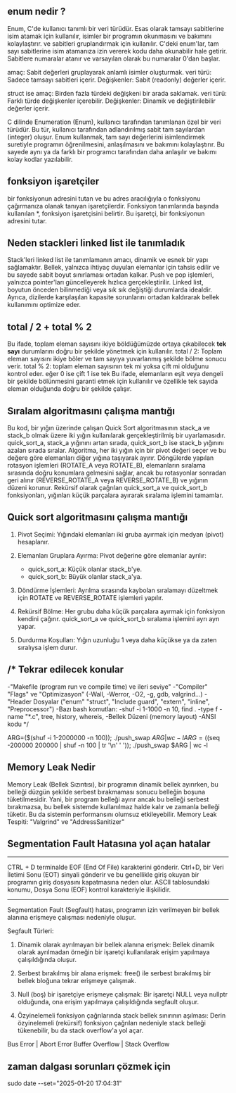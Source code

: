 
enum nedir ?
-----------
Enum, C'de kullanıcı tanımlı bir veri türüdür. 
Esas olarak tamsayı sabitlerine isim atamak için kullanılır, 
isimler bir programın okunmasını ve bakımını kolaylaştırır.
ve sabitleri gruplandırmak için kullanılır. 
C'deki enum'lar, tam sayı sabitlerine isim atamanıza izin vererek kodu daha okunabilir hale getirir.
Sabitlere numaralar atanır ve varsayılan olarak bu numaralar 0'dan başlar.

amaç:
	Sabit değerleri gruplayarak anlamlı isimler oluşturmak.
veri türü:
    Sadece tamsayı sabitleri içerir.
Değişkenler: 
    Sabit (readonly) değerler içerir.

struct ise
amaç:
    Birden fazla türdeki değişkeni bir arada saklamak.
veri türü:
    Farklı türde değişkenler içerebilir.
Değişkenler:
    Dinamik ve değiştirilebilir değerler içerir.


C dilinde Enumeration (Enum), kullanıcı tarafından tanımlanan özel bir veri türüdür. Bu tür, kullanıcı tarafından adlandırılmış sabit tam sayılardan (integer) oluşur. Enum kullanmak, tam sayı değerlerini isimlendirmek suretiyle programın öğrenilmesini, anlaşılmasını ve bakımını kolaylaştırır. Bu sayede aynı ya da farklı bir programcı tarafından daha anlaşılır ve bakımı kolay kodlar yazılabilir.


fonksiyon işaretçiler
---------------------
bir fonksiyonun adresini tutan ve bu adres aracılığıyla o fonksiyonu çağırmanıza olanak tanıyan işaretçilerdir. Fonksiyon tanımlarında başında kullanılan *, fonksiyon işaretçisini belirtir. Bu işaretçi, bir fonksiyonun adresini tutar.

Neden stackleri linked list ile tanımladık
------------------------------------------
Stack'leri linked list ile tanımlamanın amacı, dinamik ve esnek bir yapı sağlamaktır. Bellek, yalnızca ihtiyaç duyulan elemanlar için tahsis edilir ve bu sayede sabit boyut sınırlaması ortadan kalkar. Push ve pop işlemleri, yalnızca pointer'ları güncelleyerek hızlıca gerçekleştirilir. Linked list, boyutun önceden bilinmediği veya sık sık değiştiği durumlarda idealdir. Ayrıca, dizilerde karşılaşılan kapasite sorunlarını ortadan kaldırarak bellek kullanımını optimize eder.


total / 2 + total % 2 
-----------------------
Bu ifade, toplam eleman sayısını ikiye böldüğümüzde ortaya çıkabilecek 
**tek sayı** durumlarını doğru bir şekilde yönetmek için kullanılır.
total / 2: Toplam eleman sayısını ikiye böler ve tam sayıya yuvarlanmış şekilde bölme sonucu verir.
total % 2: toplam eleman sayısının tek mi yoksa çift mi olduğunu kontrol eder. eğer 0 ise çift 1 ise tek
Bu ifade, elemanların eşit veya dengeli bir şekilde bölünmesini garanti etmek için kullanılır ve özellikle tek sayıda eleman olduğunda doğru bir şekilde çalışır.



Sıralam algoritmasını çalışma mantığı
-------------------------------------
Bu kod, bir yığın üzerinde çalışan Quick Sort algoritmasının stack_a ve stack_b olmak üzere iki yığın kullanılarak gerçekleştirilmiş bir uyarlamasıdır. quick_sort_a, stack_a yığınını artan sırada, quick_sort_b ise stack_b yığınını azalan sırada sıralar. Algoritma, her iki yığın için bir pivot değeri seçer ve bu değere göre elemanları diğer yığına taşıyarak ayırır. Döngülerde yapılan rotasyon işlemleri (ROTATE_A veya ROTATE_B), elemanların sıralama sırasında doğru konumlara gelmesini sağlar, ancak bu rotasyonlar sonradan geri alınır (REVERSE_ROTATE_A veya REVERSE_ROTATE_B) ve yığının düzeni korunur. Rekürsif olarak çağrılan quick_sort_a ve quick_sort_b fonksiyonları, yığınları küçük parçalara ayırarak sıralama işlemini tamamlar.



Quick sort algoritmasını çalışma mantığı
----------------------------------------
1. Pivot Seçimi:
Yığındaki elemanları iki gruba ayırmak için medyan (pivot) hesaplanır.

2. Elemanları Gruplara Ayırma:
Pivot değerine göre elemanlar ayrılır:
    - quick_sort_a: Küçük olanlar stack_b'ye.
    - quick_sort_b: Büyük olanlar stack_a'ya.

3. Döndürme İşlemleri:
Ayrılma sırasında kaybolan sıralamayı düzeltmek için ROTATE ve REVERSE_ROTATE işlemleri yapılır.

4. Rekürsif Bölme:
Her grubu daha küçük parçalara ayırmak için fonksiyon kendini çağırır.
quick_sort_a ve quick_sort_b sıralama işlemini ayrı ayrı yapar.

5. Durdurma Koşulları:
Yığın uzunluğu 1 veya daha küçükse ya da zaten sıralıysa işlem durur.




/*
Tekrar edilecek konular
-----------------------
-"Makefile (program run ve compile time) ve ileri seviye"
-"Compiler" "Flags" ve "Optimizasyon" (-Wall, -Werror, -O2, -g, gdb, valgrind...)
-"Header Dosyalar ("enum" "struct", "Include guard", "extern", "inline", "Preprocessor")
-Bazı bash komutları:
-shuf -i 1-1000 -n 10, find . -type f -name "*.c", tree, history, whereis,
-Bellek Düzeni (memory layout)
-ANSI kodu 
*/


ARG=($(shuf -i 1-2000000 -n 100)); ./push_swap $ARG | wc -l
ARG=($(seq -200000  200000 | shuf -n 100 | tr '\n' ' ')); ./push_swap $ARG | wc -l

Memory Leak Nedir
-----------------
Memory Leak (Bellek Sızıntısı), bir programın dinamik bellek ayırırken, 
bu belleği düzgün şekilde serbest bırakmaması sonucu belleğin boşuna tüketilmesidir. 
Yani, bir program belleği ayırır ancak bu belleği serbest bırakmazsa, 
bu bellek sistemde kullanılmaz halde kalır ve zamanla belleği tüketir. 
Bu da sistemin performansını olumsuz etkileyebilir.
Memory Leak Tespiti: "Valgrind" ve "AddressSanitizer"


Segmentation Fault Hatasına yol açan hatalar
-----------------------------------------
--------
CTRL + D terminalde EOF (End Of File) karakterini gönderir.
Ctrl+D, bir Veri İletimi Sonu (EOT) sinyali gönderir ve bu genellikle giriş okuyan bir programın giriş dosyasını kapatmasına neden olur. ASCII tablosundaki konumu, Dosya Sonu (EOF) kontrol karakteriyle ilişkilidir.

---
Segmentation Fault (Segfault) hatası, 
programın izin verilmeyen bir bellek alanına erişmeye çalışması nedeniyle oluşur. 

Segfault Türleri:
1. Dinamik olarak ayrılmayan bir bellek alanına erişmek: 
Bellek dinamik olarak ayrılmadan örneğin bir işaretçi kullanılarak erişim yapılmaya çalışıldığında oluşur.

2. Serbest bırakılmış bir alana erişmek: 
free() ile serbest bırakılmış bir bellek bloğuna tekrar erişmeye çalışmak.

3. Null (boş) bir işaretçiye erişmeye çalışmak: 
Bir işaretçi NULL veya nullptr olduğunda, ona erişim yapılmaya çalışıldığında segfault oluşur.

4. Özyinelemeli fonksiyon çağrılarında stack bellek sınırının aşılması:
Derin özyinelemeli (rekürsif) fonksiyon çağrıları nedeniyle stack belleği tükenebilir, 
bu da stack overflow'a yol açar.


Bus Error | Abort Error 
Buffer Overflow | Stack Overflow


zaman dalgası sorunları çözmek için
---
sudo date --set="2025-01-20 17:04:31"
